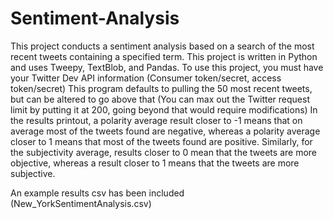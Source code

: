 # Sentiment-Analysis
This project conducts a sentiment analysis based on a search of the most recent tweets containing a specified term.
This project is written in Python and uses Tweepy, TextBlob, and Pandas.
To use this project, you must have your Twitter Dev API information (Consumer token/secret, access token/secret)
This program defaults to pulling the 50 most recent tweets, but can be altered to go above that (You can max out the Twitter request limit by putting it at 200, going beyond that would require modifications)
In the results printout, a polarity average result closer to -1 means that on average most of the tweets found are negative, whereas a polarity average closer to 1 means that most of the tweets found are positive.
Similarly, for the subjectivity average, results closer to 0 mean that the tweets are more objective, whereas a result closer to 1 means that the tweets are more subjective.

An example results csv has been included (New_YorkSentimentAnalysis.csv)
